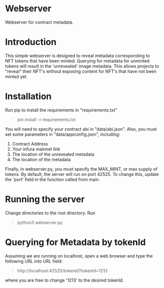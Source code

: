 # Webserver
Webserver for contract metadata.

# Introduction
This simple webserver is designed to reveal metadata corresponding to NFT tokens that have been minted.  Querying for metadata for unminted tokens will result in the 'unrevealed' image metadata.  This allows projects to "reveal" their NFT's without exposing content for NFT's that have not been minted yet.

# Installation
Run pip to install the requirements in "requirements.txt"

> pin install -r requirements.txt

You will need to specify your contract abi in "data/abi.json".  Also, you must set some parameters in "data/appconfig.json", including:
1. Contract Address
2. Your infura mainnet link
3. The location of the unrevealed metadata
4. The location of the metadata

Finally, in webserver.py, you must specify the MAX_MINT, or max supply of tokens.  By default, the server will run on port 42525.  To change this, update the 'port' field in the function called from main.

# Running the server
Change directories to the root directory.  Run

> python3 webserver.py

# Querying for Metadata by tokenId

Assuming we are running on localhost, open a web browser and type the following URL into URL field:

> http://localhost:42525/tokenId?tokenId=1213

where you are free to change '1213' to the desired tokenId.
